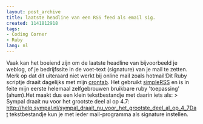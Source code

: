 ```yaml
---
layout: post_archive
title: laatste headline van een RSS feed als email sig.
created: 1141812918
tags:
- Coding Corner
- Ruby
lang: nl
---
```

Vaak kan het boeiend zijn om de laatste headline van bijvoorbeeld je weblog, of je bedrijfssite in de voet-text (signature) van je mail te zetten. Merk op dat dit uiteraard niet werkt bij online mail zoals hotmail!Dit Ruby scriptje draait dagelijks met mijn [crontab](http://en.wikipedia.org/wiki/Crontab). Het gebruikt [simpleRSS](http://simple-rss.rubyforge.org/) en is in feite mijn eerste helemaal zelfgebrouwen bruikbare ruby 'toepassing' (ahum).Het maakt dus een klein tekstbestandje met daarin iets als: > Sympal draait nu voor het grootste deel al op 4.7: http://help.sympal.nl/sympal_draait_nu_voor_het_grootste_deel_al_op_4_7Dat tekstbestandje kun je met ieder mail-programma als signature instellen.
